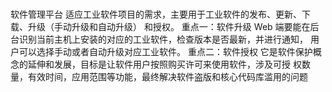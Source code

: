 ###

软件管理平台
适应工业软件项目的需求，主要用于工业软件的发布、更新、下载、升级（手动升级和自动升级）
和授权。
重点一：软件升级
Web 端要能在后台识别当前主机上安装的对应的工业软件，检查版本是否最新，并进行通知，
用户可以选择手动或者自动升级对应工业软件。
重点二：软件授权
它是软件保护概念的延伸和发展，目标是让软件用户按照购买许可来使用软件，涉及可授
权数量，有效时间，应用范围等功能，最终解决软件盗版和核心代码库滥用的问题
